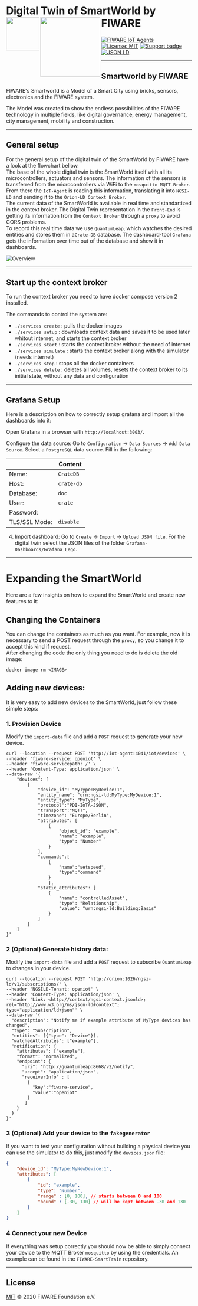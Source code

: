 # Digital Twin of SmartWorld by FIWARE [<img src="https://img.shields.io/badge/NGSI-LD-d6604d.svg" width="90"  align="left" />](https://www.etsi.org/deliver/etsi_gs/CIM/001_099/009/01.04.01_60/gs_cim009v010401p.pdf)[<img src="https://fiware.github.io/tutorials.IoT-Agent/img/fiware.png" align="left" width="162">](https://www.fiware.org/)<br/>

[![FIWARE IoT Agents](https://nexus.lab.fiware.org/repository/raw/public/badges/chapters/iot-agents.svg)](https://github.com/FIWARE/catalogue/blob/master/iot-agents/README.md)
[![License: MIT](https://img.shields.io/github/license/fiware/tutorials.Iot-Agent.svg)](https://opensource.org/licenses/MIT)
[![Support badge](https://img.shields.io/badge/tag-fiware-orange.svg?logo=stackoverflow)](https://stackoverflow.com/questions/tagged/fiware)
[![JSON LD](https://img.shields.io/badge/JSON--LD-1.1-f06f38.svg)](https://w3c.github.io/json-ld-syntax/)

---
## Smartworld by FIWARE

FIWARE's Smartworld is a Model of a Smart City using bricks, sensors, electronics and the FIWARE system. 

The Model was created to show the endless possibilities of the FIWARE technology in multiple fields, like digital governance, energy management, city management, mobility and construction.

---

## General setup

For the general setup of the digital twin of the SmartWorld by FIWARE have a look at the flowchart bellow. <br>
The base of the whole digital twin is the SmartWorld itself with all its microcontrollers, actuators and sensors. The information of the sensors is transferred from the microcontrollers via WiFi to the `mosquitto MQTT-Broker`. From there the `IoT-Agent` is reading this information, translating it into `NGSI-LD` and sending it to the `Orion-LD Context Broker`.<br>
The current data of the SmartWorld is available in real time and standartized in the context broker. The Digital Twin representation in the `Front-End` is getting its information from the `Context Broker` through a `proxy` to avoid CORS problems.<br> 
To record this real time data we use `QuantumLeap`, which watches the desired entities and stores them in a`Crate-DB` database. The dashboard-tool `Grafana` gets the information over time out of the database and show it in dashboards.

![Overview](overview.png)

---

## Start up the context broker

To run the context broker you need to have docker compose version 2 installed.

The commands to control the system are:

- ```./services create``` : pulls the docker images
- ```./services setup``` : downloads context data and saves it to be used later whitout internet, and starts the context broker
- ```./services start``` : starts the context broker without the need of internet
- ```./services simulate``` : starts the context broker along with the simulator (needs internet)
- ```./services stop``` : stops all the docker containers
- ```./services delete``` : deletes all volumes, resets the context broker to its initial state, without any data and configuration

---

## Grafana Setup
Here is a description on how to correctly setup grafana and import all the dashboards into it:

Open Grafana in a browser with ```http://localhost:3003/```.

Configure the data source: Go to ```Configuration``` -> ```Data Sources``` -> ```Add Data Source```. Select a ```PostgreSQL``` data source. Fill in the following:

|             |Content              |
|-------------|---------------------|
|Name:        |```CrateDB```           |
|Host:        |```crate-db``` |
|Database:    |```doc```    |
|User:        |```crate```    |
|Password:    |``` ```              |
|TLS/SSL Mode:|```disable```        |

4. Import dashboard: Go to ```Create``` -> ```Import``` -> ```Upload JSON file```.
For the digital twin select the JSON files of the folder ```Grafana-Dashboards/Grafana_Lego```.

---
# Expanding the SmartWorld
Here are a few insights on how to expand the SmartWorld and create new features to it:

## Changing the Containers
You can change the containers as much as you want. For example, now it is necessary to send a POST request through the `proxy`, so you change it to accept this kind if request. <br>
After changing the code the only thing you need to do is delete the old image:
```shell
docker image rm <IMAGE> 
```

## Adding new devices:
It is very easy to add new devices to the SmartWorld, just follow these simple steps:<br>

### 1. Provision Device
Modify the `import-data` file and add a `POST` request to generate your new device.
```shell
curl --location --request POST 'http://iot-agent:4041/iot/devices' \
--header 'fiware-service: openiot' \
--header 'fiware-servicepath: /' \
--header 'Content-Type: application/json' \
--data-raw '{
    "devices": [
        {
            "device_id": "MyType:MyDevice:1",
            "entity_name": "urn:ngsi-ld:MyType:MyDevice:1",
            "entity_type": "MyType",
            "protocol":"PDI-IoTA-JSON",
            "transport":"MQTT",
            "timezone": "Europe/Berlin",
            "attributes": [
                {
                    "object_id": "example",
                    "name": "example",
                    "type": "Number"
                }
            ],
            "commands":[
                {
                    "name":"setspeed",
                    "type":"command"
                }
                ],
            "static_attributes": [
                {
                    "name": "controlledAsset",
                    "type": "Relationship",
                    "value": "urn:ngsi-ld:Building:Basis"
                }
            ]
        }
    ]
}'
```
### 2 (Optional) Generate history data:
Modify the `import-data` file and add a `POST` request to subscribe `QuantumLeap` to changes in your device.
```shell
curl --location --request POST 'http://orion:1026/ngsi-ld/v1/subscriptions/' \
--header 'NGSILD-Tenant: openiot' \
--header 'Content-Type: application/json' \
--header 'Link: <http://context/ngsi-context.jsonld>; rel="http://www.w3.org/ns/json-ld#context"; type="application/ld+json"' \
--data-raw '{
  "description": "Notify me if example attribute of MyType devices has changed",
  "type": "Subscription",
  "entities": [{"type": "Device"}],
  "watchedAttributes": ["example"],
  "notification": {
    "attributes": ["example"],
    "format": "normalized",
    "endpoint": {
      "uri": "http://quantumleap:8668/v2/notify",
      "accept": "application/json",
      "receiverInfo" : [
        { 
          "key":"fiware-service",
          "value":"openiot"
        }
       ]
    }
  }
}'
```

### 3 (Optional) Add your device to the `fakegenerator`
If you want to test your configuration without building a physical device you can use the simulator to do this, just modify the `devices.json` file:
```json
{
    "device_id": "MyType:MyNewDevice:1",
    "attributes": [
        {
            "id": "example",
            "type": "Number",
            "range" : [0, 100], // starts between 0 and 100
            "bound" : [-30, 130] // will be kept between -30 and 130
        }
    ]
}
```

### 4 Connect your new Device
If everything was setup correctly you should now be able to simply connect your device to the MQTT Broker `mosquitto` by using the credentials. An example can be found in the `FIWARE-SmartTrain` repository.

---
## License

[MIT](LICENSE) © 2020 FIWARE Foundation e.V.